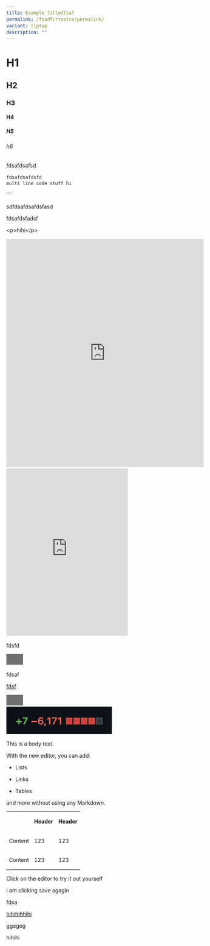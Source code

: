 ```yaml
---
title: Example Titledfsaf
permalink: /fsadf/rtestre/permalink/
variant: tiptap
description: ""
---
```

<h1>H1</h1><h2>H2</h2><h3>H3</h3><h4>H4</h4><h5>H5</h5><h6>h6</h6><p>fdsafdsafsd</p><pre><code>fdsafdsafdsfd
multi line code stuff hi</code></pre><p>```</p><p>sdfdsafdsafdsfasd</p><p>fdsafdsfadsf</p><p>&lt;p&gt;hihi&lt;/p&gt;</p><div class="iframe-wrapper"><iframe height="600" width="520" allowfullscreen="true" frameborder="0" src="https://www.instagram.com/p/BdJRABkDbXU/embed/"></iframe></div><div class="iframe-wrapper"><iframe height="440" width="320" allowfullscreen="true" frameborder="0" src="https://www.instagram.com/reel/CxsPSk4MBuB/embed/"></iframe></div><p>fdsfd</p><div><img alt="dsafdsaf" src="/images/fghdshghfdghdgfh.png"></div><p>fdsaf</p><p><a href="dsfdfsdfdsf" rel="noopener noreferrer nofollow" target="_blank">fdsf</a></p><div><img alt="lkjh" src="/images/fghdshghfdghdgfh.png"></div><div><img alt="fdsafdasf" src="/images/Screenshot_2023_11_07_at_5_15_38_PM.png"></div><p>This is a body text.</p><p>With the new editor, you can add:</p><ul data-tight="true" class="tight"><li><p>Lists</p></li><li><p>Links</p></li><li><p>Tables</p></li></ul><p>and more without using any Markdown.</p><table><tbody><tr><th rowspan="1" colspan="1"><p></p></th><th rowspan="1" colspan="1"><p>Header</p></th><th rowspan="1" colspan="1"><p>Header</p></th></tr><tr><td rowspan="1" colspan="1"><p>Content</p></td><td rowspan="1" colspan="1"><p>123</p></td><td rowspan="1" colspan="1"><p>123</p></td></tr><tr><td rowspan="1" colspan="1"><p>Content</p></td><td rowspan="1" colspan="1"><p>123</p></td><td rowspan="1" colspan="1"><p>123</p></td></tr></tbody></table><p>Click on the editor to try it out yourself</p><p>i am clicking save agagin</p><p></p><p>fdsa</p><p></p><p><a href="this is some linkeeeeeee" rel="noopener noreferrer nofollow" target="_blank">hihihih</a><a href="/files/Dsafdsfasdfa/test1dsa.pdf" rel="noopener noreferrer nofollow" target="_blank">hihi</a></p><p>ggegeg</p><p>hihihi</p>